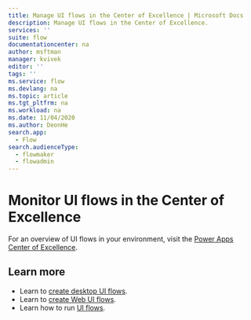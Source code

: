 ```yaml
---
title: Manage UI flows in the Center of Excellence | Microsoft Docs
description: Manage UI flows in the Center of Excellence.
services: ''
suite: flow
documentationcenter: na
author: msftman
manager: kvivek
editor: ''
tags: ''
ms.service: flow
ms.devlang: na
ms.topic: article
ms.tgt_pltfrm: na
ms.workload: na
ms.date: 11/04/2020
ms.author: DeonHe
search.app: 
  - Flow
search.audienceType: 
  - flowmaker
  - flowadmin
---
```


# Monitor UI flows in the Center of Excellence

For an overview of UI flows in your environment, visit the [Power Apps Center of Excellence](https://docs.microsoft.com/power-platform/guidance/coe/power-bi-monitor#ui-flows).

## Learn more

- Learn to [create desktop UI flows](create-desktop.md).
- Learn to [create Web UI flows](create-web.md).
- Learn how to run [UI flows](run-ui-flow.md).
